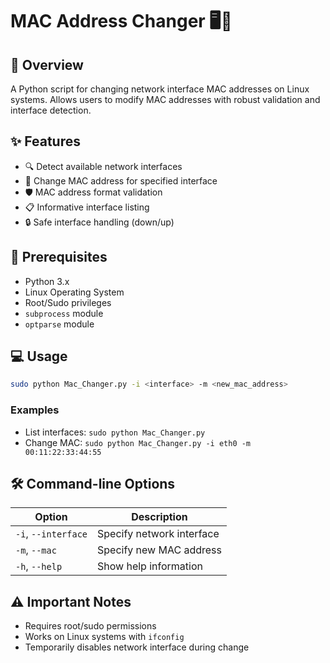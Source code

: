 # MAC Address Changer 🖥️🔧

## 🌟 Overview

A Python script for changing network interface MAC addresses on Linux systems. Allows users to modify MAC addresses with robust validation and interface detection.

## ✨ Features

- 🔍 Detect available network interfaces
- 🔄 Change MAC address for specified interface
- 🛡️ MAC address format validation
- 📋 Informative interface listing
- 🔒 Safe interface handling (down/up)

## 🚀 Prerequisites

- Python 3.x
- Linux Operating System
- Root/Sudo privileges
- `subprocess` module
- `optparse` module

## 💻 Usage

```bash
sudo python Mac_Changer.py -i <interface> -m <new_mac_address>
```

### Examples

- List interfaces: `sudo python Mac_Changer.py`
- Change MAC: `sudo python Mac_Changer.py -i eth0 -m 00:11:22:33:44:55`

## 🛠️ Command-line Options

|Option|Description|
|---|---|
|`-i`, `--interface`|Specify network interface|
|`-m`, `--mac`|Specify new MAC address|
|`-h`, `--help`|Show help information|

## ⚠️ Important Notes

- Requires root/sudo permissions
- Works on Linux systems with `ifconfig`
- Temporarily disables network interface during change
